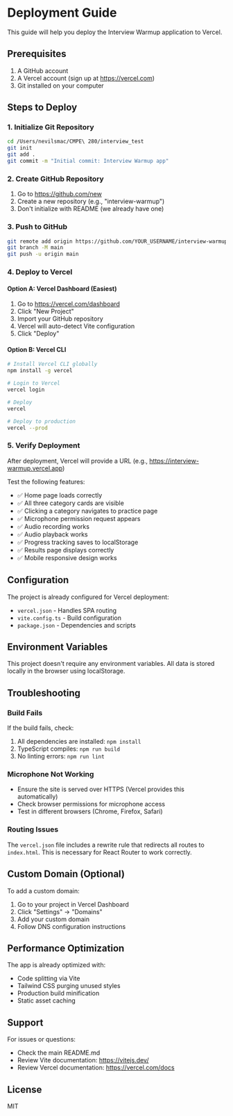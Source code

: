 # Deployment Guide

This guide will help you deploy the Interview Warmup application to Vercel.

## Prerequisites

1. A GitHub account
2. A Vercel account (sign up at https://vercel.com)
3. Git installed on your computer

## Steps to Deploy

### 1. Initialize Git Repository

```bash
cd /Users/nevilsmac/CMPE\ 280/interview_test
git init
git add .
git commit -m "Initial commit: Interview Warmup app"
```

### 2. Create GitHub Repository

1. Go to https://github.com/new
2. Create a new repository (e.g., "interview-warmup")
3. Don't initialize with README (we already have one)

### 3. Push to GitHub

```bash
git remote add origin https://github.com/YOUR_USERNAME/interview-warmup.git
git branch -M main
git push -u origin main
```

### 4. Deploy to Vercel

#### Option A: Vercel Dashboard (Easiest)

1. Go to https://vercel.com/dashboard
2. Click "New Project"
3. Import your GitHub repository
4. Vercel will auto-detect Vite configuration
5. Click "Deploy"

#### Option B: Vercel CLI

```bash
# Install Vercel CLI globally
npm install -g vercel

# Login to Vercel
vercel login

# Deploy
vercel

# Deploy to production
vercel --prod
```

### 5. Verify Deployment

After deployment, Vercel will provide a URL (e.g., https://interview-warmup.vercel.app)

Test the following features:
- ✅ Home page loads correctly
- ✅ All three category cards are visible
- ✅ Clicking a category navigates to practice page
- ✅ Microphone permission request appears
- ✅ Audio recording works
- ✅ Audio playback works
- ✅ Progress tracking saves to localStorage
- ✅ Results page displays correctly
- ✅ Mobile responsive design works

## Configuration

The project is already configured for Vercel deployment:

- `vercel.json` - Handles SPA routing
- `vite.config.ts` - Build configuration
- `package.json` - Dependencies and scripts

## Environment Variables

This project doesn't require any environment variables. All data is stored locally in the browser using localStorage.

## Troubleshooting

### Build Fails

If the build fails, check:
1. All dependencies are installed: `npm install`
2. TypeScript compiles: `npm run build`
3. No linting errors: `npm run lint`

### Microphone Not Working

- Ensure the site is served over HTTPS (Vercel provides this automatically)
- Check browser permissions for microphone access
- Test in different browsers (Chrome, Firefox, Safari)

### Routing Issues

The `vercel.json` file includes a rewrite rule that redirects all routes to `index.html`. This is necessary for React Router to work correctly.

## Custom Domain (Optional)

To add a custom domain:

1. Go to your project in Vercel Dashboard
2. Click "Settings" → "Domains"
3. Add your custom domain
4. Follow DNS configuration instructions

## Performance Optimization

The app is already optimized with:
- Code splitting via Vite
- Tailwind CSS purging unused styles
- Production build minification
- Static asset caching

## Support

For issues or questions:
- Check the main README.md
- Review Vite documentation: https://vitejs.dev/
- Review Vercel documentation: https://vercel.com/docs

## License

MIT

